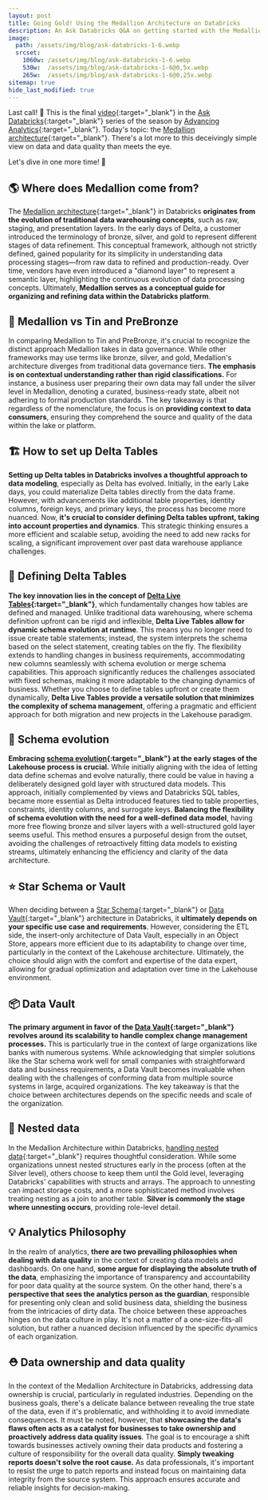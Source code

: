 ```yaml
---
layout: post
title: Going Gold! Using the Medallion Architecture on Databricks
description: An Ask Databricks Q&A on getting started with the Medallion architecture
image: 
  path: /assets/img/blog/ask-databricks-1-6.webp
  srcset:
    1060w: /assets/img/blog/ask-databricks-1-6.webp
    530w:  /assets/img/blog/ask-databricks-1-6@0,5x.webp
    265w:  /assets/img/blog/ask-databricks-1-6@0,25x.webp
sitemap: true
hide_last_modified: true
---
```


Last call! 🔔 This is the final [video](https://www.youtube.com/watch?v=BS9dc5GOd3Y){:target="_blank"} in the [Ask Databricks](https://www.advancinganalytics.co.uk/askdbx){:target="_blank"} series of the season by [Advancing Analytics](https://www.linkedin.com/company/advancing-analytics/){:target="_blank"}. Today's topic: the [Medallion architecture](https://www.databricks.com/glossary/medallion-architecture){:target="_blank"}. There's a lot more to this deceivingly simple view on data and data quality than meets the eye.

Let's dive in one more time! 🐬

## 🌎 Where does Medallion come from?

The [Medallion architecture](https://www.databricks.com/glossary/medallion-architecture){:target="_blank"} in Databricks **originates from the evolution of traditional data warehousing concepts**, such as raw, staging, and presentation layers. In the early days of Delta, a customer introduced the terminology of bronze, silver, and gold to represent different stages of data refinement. This conceptual framework, although not strictly defined, gained popularity for its simplicity in understanding data processing stages—from raw data to refined and production-ready. Over time, vendors have even introduced a "diamond layer" to represent a semantic layer, highlighting the continuous evolution of data processing concepts. Ultimately, **Medallion serves as a conceptual guide for organizing and refining data within the Databricks platform**.

## 🥉 Medallion vs Tin and PreBronze

In comparing Medallion to Tin and PreBronze, it's crucial to recognize the distinct approach Medallion takes in data governance. While other frameworks may use terms like bronze, silver, and gold, Medallion's architecture diverges from traditional data governance tiers. **The emphasis is on contextual understanding rather than rigid classifications.** For instance, a business user preparing their own data may fall under the silver level in Medallion, denoting a curated, business-ready state, albeit not adhering to formal production standards. The key takeaway is that regardless of the nomenclature, the focus is on **providing context to data consumers**, ensuring they comprehend the source and quality of the data within the lake or platform.

## 🏗️ How to set up Delta Tables

**Setting up Delta tables in Databricks involves a thoughtful approach to data modeling**, especially as Delta has evolved. Initially, in the early Lake days, you could materialize Delta tables directly from the data frame. However, with advancements like additional table properties, identity columns, foreign keys, and primary keys, the process has become more nuanced. Now, **it's crucial to consider defining Delta tables upfront, taking into account properties and dynamics**. This strategic thinking ensures a more efficient and scalable setup, avoiding the need to add new racks for scaling, a significant improvement over past data warehouse appliance challenges.

## 🎯 Defining Delta Tables

**The key innovation lies in the concept of [Delta Live Tables](https://www.databricks.com/product/delta-live-tables){:target="_blank"}**, which fundamentally changes how tables are defined and managed. Unlike traditional data warehousing, where schema definition upfront can be rigid and inflexible, **Delta Live Tables allow for dynamic schema evolution at runtime**. This means you no longer need to issue create table statements; instead, the system interprets the schema based on the select statement, creating tables on the fly. The flexibility extends to handling changes in business requirements, accommodating new columns seamlessly with schema evolution or merge schema capabilities. This approach significantly reduces the challenges associated with fixed schemas, making it more adaptable to the changing dynamics of business. Whether you choose to define tables upfront or create them dynamically, **Delta Live Tables provide a versatile solution that minimizes the complexity of schema management**, offering a pragmatic and efficient approach for both migration and new projects in the Lakehouse paradigm.

## 🧬 Schema evolution

**Embracing [schema evolution](https://www.databricks.com/blog/2019/09/24/diving-into-delta-lake-schema-enforcement-evolution.html){:target="_blank"} at the early stages of the Lakehouse process is crucial.** While initially aligning with the idea of letting data define schemas and evolve naturally, there could be value in having a deliberately designed gold layer with structured data models. This approach, initially complemented by views and Databricks SQL tables, became more essential as Delta introduced features tied to table properties, constraints, identity columns, and surrogate keys. **Balancing the flexibility of schema evolution with the need for a well-defined data model**, having more free flowing bronze and silver layers with a well-structured gold layer seems useful. This method ensures a purposeful design from the outset, avoiding the challenges of retroactively fitting data models to existing streams, ultimately enhancing the efficiency and clarity of the data architecture.

## ⭐ Star Schema or Vault

When deciding between a [Star Schema](https://www.databricks.com/glossary/star-schema){:target="_blank"} or [Data Vault](https://www.databricks.com/glossary/data-vault){:target="_blank"} architecture in Databricks, it **ultimately depends on your specific use case and requirements**. However, considering the ETL side, the insert-only architecture of Data Vault, especially in an Object Store, appears more efficient due to its adaptability to change over time, particularly in the context of the Lakehouse architecture. Ultimately, the choice should align with the comfort and expertise of the data expert, allowing for gradual optimization and adaptation over time in the Lakehouse environment.

## 📦 Data Vault

**The primary argument in favor of the [Data Vault](https://www.databricks.com/glossary/data-vault){:target="_blank"} revolves around its scalability to handle complex change management processes.** This is particularly true in the context of large organizations like banks with numerous systems. While acknowledging that simpler solutions like the Star schema work well for small companies with straightforward data and business requirements, a Data Vault becomes invaluable when dealing with the challenges of conforming data from multiple source systems in large, acquired organizations. The key takeaway is that the choice between architectures depends on the specific needs and scale of the organization.

## 🪺 Nested data

In the Medallion Architecture within Databricks, [handling nested data](https://docs.databricks.com/en/optimizations/semi-structured.html){:target="_blank"} requires thoughtful consideration. While some organizations unnest nested structures early in the process (often at the Silver level), others choose to keep them until the Gold level, leveraging Databricks' capabilities with structs and arrays. The approach to unnesting can impact storage costs, and a more sophisticated method involves treating nesting as a join to another table. **Silver is commonly the stage where unnesting occurs**, providing role-level detail.

## 💡 Analytics Philosophy

In the realm of analytics, **there are two prevailing philosophies when dealing with data quality** in the context of creating data models and dashboards. On one hand, **some argue for displaying the absolute truth of the data**, emphasizing the importance of transparency and accountability for poor data quality at the source system. On the other hand, there's a **perspective that sees the analytics person as the guardian**, responsible for presenting only clean and solid business data, shielding the business from the intricacies of dirty data. The choice between these approaches hinges on the data culture in play. It's not a matter of a one-size-fits-all solution, but rather a nuanced decision influenced by the specific dynamics of each organization.

## ⛑️ Data ownership and data quality

In the context of the Medallion Architecture in Databricks, addressing data ownership is crucial, particularly in regulated industries. Depending on the business goals, there's a delicate balance between revealing the true state of the data, even if it's problematic, and withholding it to avoid immediate consequences. It must be noted, however, that **showcasing the data's flaws often acts as a catalyst for businesses to take ownership and proactively address data quality issues**. The goal is to encourage a shift towards businesses actively owning their data products and fostering a culture of responsibility for the overall data quality. **Simply tweaking reports doesn't solve the root cause.** As data professionals, it's important to resist the urge to patch reports and instead focus on maintaining data integrity from the source system. This approach ensures accurate and reliable insights for decision-making.
